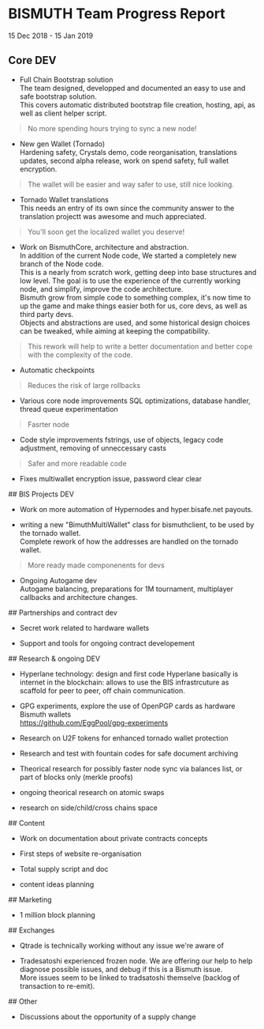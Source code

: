 # BISMUTH Team Progress Report

15 Dec 2018 - 15 Jan 2019

## Core DEV

- Full Chain Bootstrap solution  
The team designed, developped and documented an easy to use and safe bootstrap solution.  
This covers automatic distributed bootstrap file creation, hosting, api, as well as client helper script.  
> No more spending hours trying to sync a new node!

- New gen Wallet (Tornado)  
Hardening safety, Crystals demo, code reorganisation, translations updates, second alpha release, work on spend safety, full wallet encryption.  
> The wallet will be easier and way safer to use, still nice looking.

- Tornado Wallet translations  
This needs an entry of its own since the community answer to the translation projectt was awesome and much appreciated.  
> You'll soon get the localized wallet you deserve!

- Work on BismuthCore, architecture and abstraction.  
In addition of the current Node code, We started a completely new branch of the Node code.  
This is a nearly from scratch work, getting deep into base structures and low level. The goal is to use the experience of the currently working node, and simplify, improve the code architecture.  
Bismuth grow from simple code to something complex, it's now time to up the game and make things easier both for us, core devs, as well as third party devs.  
Objects and abstractions are used, and some historical design choices can be tweaked, while aiming at keeping the compatibility.
> This rework will help to write a better documentation and better cope with the complexity of the code.  

- Automatic checkpoints
> Reduces the risk of large rollbacks

- Various core node improvements
SQL optimizations, database handler, thread queue experimentation
> Fasrter node

- Code style improvements
fstrings, use of objects, legacy code adjustment, removing of unneccessary casts
> Safer and more readable code

- Fixes
multiwallet encryption issue, password clear clear


## BIS Projects DEV

- Work on more automation of Hypernodes and hyper.bisafe.net payouts.

- writing a new "BimuthMultiWallet" class for bismuthclient, to be used by the tornado wallet.  
Complete rework of how the addresses are handled on the tornado wallet.
> More ready made componenents for devs

- Ongoing Autogame dev  
Autogame balancing, preparations for 1M tournament, multiplayer callbacks and architecture changes.

## Partnerships and contract dev

- Secret work related to hardware wallets

- Support and tools for ongoing contract developement

## Research & ongoing DEV

- Hyperlane technology: design and first code
Hyperlane basically is internet in the blockchain: allows to use the BIS infrastrcuture as scaffold for peer to peer, off chain communication.

- GPG experiments, explore the use of OpenPGP cards as hardware Bismuth wallets  
https://github.com/EggPool/gpg-experiments

- Research on U2F tokens for enhanced tornado wallet protection

- Research and test with fountain codes for safe document archiving

- Theorical research for possibly faster node sync via balances list, or part of blocks only (merkle proofs)

- ongoing theorical research on atomic swaps

- research on side/child/cross chains space

## Content

- Work on documentation about private contracts concepts

- First steps of website re-organisation

- Total supply script and doc

- content ideas planning

## Marketing

- 1 million block planning

## Exchanges

- Qtrade is technically working without any issue we're aware of

- Tradesatoshi experienced frozen node. We are offering our help to help diagnose possible issues, and debug if this is a Bismuth issue.  
More issues seem to be linked to tradsatoshi themselve (backlog of transaction to re-emit).

## Other

- Discussions about the opportunity of a supply change
